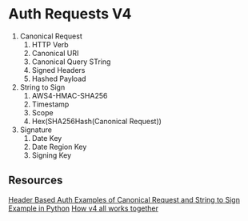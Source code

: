 # Auth Requests V4 #

1. Canonical Request
   1. HTTP Verb
   2. Canonical URI
   3. Canonical Query STring
   4. Signed Headers
   5. Hashed Payload
2. String to Sign
   1. AWS4-HMAC-SHA256
   2. Timestamp
   3. Scope
   4. Hex(SHA256Hash(Canonical Request))
3. Signature
   1. Date Key
   2. Date Region Key
   3. Signing Key

## Resources ##

[Header Based Auth Examples of Canonical Request and String to Sign](https://docs.aws.amazon.com/AmazonS3/latest/API/sig-v4-header-based-auth.html)
[Example in Python](https://docs.aws.amazon.com/general/latest/gr/sigv4-signed-request-examples.html#sig-v4-examples-get-auth-header)
[How v4 all works together](https://docs.aws.amazon.com/AmazonS3/latest/API/sig-v4-header-based-auth.html)
